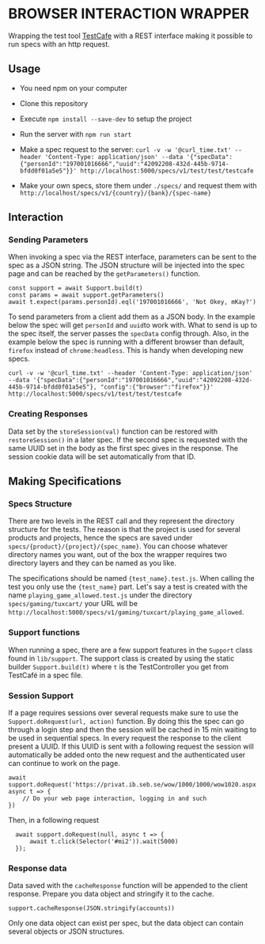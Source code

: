 # BROWSER INTERACTION WRAPPER

Wrapping the test tool [TestCafe](https://devexpress.github.io/testcafe/) with a REST interface making it possible to run specs with an http request.

## Usage

- You need npm on your computer

- Clone this repository

- Execute `npm install --save-dev` to setup the project

- Run the server with `npm run start` 

- Make a spec request to the server: 
    `curl -v -w '@curl_time.txt' --header 'Content-Type: application/json' --data '{"specData":{"personId":"197001016666","uuid":"42092208-432d-445b-9714-bfdd0f01a5e5"}}' http://localhost:5000/specs/v1/test/test/testcafe`

- Make your own specs, store them under `./specs/` and request them with `http://localhost/specs/v1/{country}/{bank}/{spec-name}`

## Interaction

### Sending Parameters

When invoking a spec via the REST interface, parameters can be sent to the spec as a JSON string. The JSON structure will be injected into the spec page and can be reached by the `getParameters()` function.

    const support = await Support.build(t)
    const params = await support.getParameters()
    await t.expect(params.personId).eql('197001016666', 'Not Okey, mKay?')

To send parameters from a client add them as a JSON body. In the example below the spec will get `personId` and `uuid`to work with. What to send is up to the spec itself, the server passes the `specData` config through. Also, in the example below the spec is running with a different browser than default, `firefox` instead of `chrome:headless`. This is handy when developing new specs.

    curl -v -w '@curl_time.txt' --header 'Content-Type: application/json' --data '{"specData":{"personId":"197001016666","uuid":"42092208-432d-445b-9714-bfdd0f01a5e5"}, "config":{"browser":"firefox"}}' http://localhost:5000/specs/v1/test/test/testcafe

### Creating Responses

Data set by the `storeSession(val)` function can be restored with `restoreSession()` in a later spec. If the second spec is requested with the same UUID set in the body as the first spec gives in the response. The session cookie data will be set automatically from that ID.

## Making Specifications

### Specs Structure

There are two levels in the REST call and they represent the directory structure for the tests. The reason is that the project is used for several products and projects, hence the specs are saved under `specs/{product}/{project}/{spec_name}`. You can choose whatever directory names you want, out of the box the wrapper requires two directory layers and they can be named as you like.

The specifications should be named `{test_name}.test.js`. When calling the test you only use the `{test_name}` part. Let's say a test is created with the name `playing_game_allowed.test.js` under the directory `specs/gaming/tuxcart/` your URL will be 
`http://localhost:5000/specs/v1/gaming/tuxcart/playing_game_allowed`.

### Support functions

When running a spec, there are a few support features in the `Support` class found in `lib/support`. The support class is created by using the static builder `Support.build(t)` where `t` is the TestController you get from TestCafé in a spec file.

### Session Support

If a page requires sessions over several requests make sure to use the `Support.doRequest(url, action)` function. By doing this the spec can go through a login step and then the session will be cached in 15 min waiting to be used in sequential specs. In every request the response to the client present a UUID. If this UUID is sent with a following request the session will automatically be added onto the new request and the authenticated user can continue to work on the page.

    await support.doRequest('https://privat.ib.seb.se/wow/1000/1000/wow1020.aspx', async t => {
        // Do your web page interaction, logging in and such
    })

Then, in a following request

      await support.doRequest(null, async t => {
          await t.click(Selector('#mi2')).wait(5000)
      });

### Response data

Data saved with the `cacheResponse` function will be appended to the client response. Prepare you data object and stringify it to the cache.

    support.cacheResponse(JSON.stringify(accounts))

Only one data object can exist per spec, but the data object can contain several objects or JSON structures.